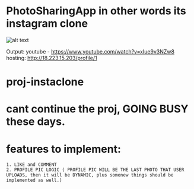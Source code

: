 # PhotoSharingApp in other words its instagram clone

![alt text](https://i.imgur.com/BHA99YF.png)

Output:
  youtube - https://www.youtube.com/watch?v=xIue9v3NZw8
  hosting: http://18.223.15.203/profile/1

# proj-instaclone


# cant continue the proj, GOING BUSY these days.

# features to implement:
	1. LIKE and COMMENT
	2. PROFILE PIC LOGIC ( PROFILE PIC WILL BE THE LAST PHOTO THAT USER UPLOADS, then it will be DYNAMIC, plus somenew things should be implemented as well.)
